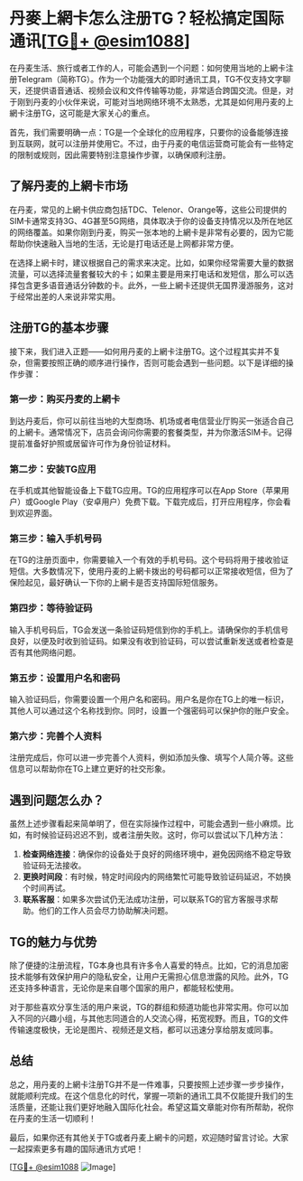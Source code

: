 # 丹麥上網卡怎么注册TG？轻松搞定国际通讯[[TG💪+ @esim1088](https://t.me/s/esim1088)]

在丹麦生活、旅行或者工作的人，可能会遇到一个问题：如何使用当地的上網卡注册Telegram（简称TG）。作为一个功能强大的即时通讯工具，TG不仅支持文字聊天，还提供语音通话、视频会议和文件传输等功能，非常适合跨国交流。但是，对于刚到丹麦的小伙伴来说，可能对当地网络环境不太熟悉，尤其是如何用丹麦的上網卡注册TG，这可能是大家关心的重点。

首先，我们需要明确一点：TG是一个全球化的应用程序，只要你的设备能够连接到互联网，就可以注册并使用它。不过，由于丹麦的电信运营商可能会有一些特定的限制或规则，因此需要特别注意操作步骤，以确保顺利注册。

## 了解丹麦的上網卡市场

在丹麦，常见的上網卡供应商包括TDC、Telenor、Orange等，这些公司提供的SIM卡通常支持3G、4G甚至5G网络，具体取决于你的设备支持情况以及所在地区的网络覆盖。如果你刚到丹麦，购买一张本地的上網卡是非常有必要的，因为它能帮助你快速融入当地的生活，无论是打电话还是上网都非常方便。

在选择上網卡时，建议根据自己的需求来决定。比如，如果你经常需要大量的数据流量，可以选择流量套餐较大的卡；如果主要是用来打电话和发短信，那么可以选择包含更多语音通话分钟数的卡。此外，一些上網卡还提供无国界漫游服务，这对于经常出差的人来说非常实用。

## 注册TG的基本步骤

接下来，我们进入正题——如何用丹麦的上網卡注册TG。这个过程其实并不复杂，但需要按照正确的顺序进行操作，否则可能会遇到一些问题。以下是详细的操作步骤：

### 第一步：购买丹麦的上網卡

到达丹麦后，你可以前往当地的大型商场、机场或者电信营业厅购买一张适合自己的上網卡。通常情况下，店员会询问你需要的套餐类型，并为你激活SIM卡。记得提前准备好护照或居留许可作为身份验证材料。

### 第二步：安装TG应用

在手机或其他智能设备上下载TG应用。TG的应用程序可以在App Store（苹果用户）或Google Play（安卓用户）免费下载。下载完成后，打开应用程序，你会看到欢迎界面。

### 第三步：输入手机号码

在TG的注册页面中，你需要输入一个有效的手机号码。这个号码将用于接收验证短信。大多数情况下，使用丹麦的上網卡拨出的号码都可以正常接收短信，但为了保险起见，最好确认一下你的上網卡是否支持国际短信服务。

### 第四步：等待验证码

输入手机号码后，TG会发送一条验证码短信到你的手机上。请确保你的手机信号良好，以便及时收到验证码。如果没有收到验证码，可以尝试重新发送或者检查是否有其他网络问题。

### 第五步：设置用户名和密码

输入验证码后，你需要设置一个用户名和密码。用户名是你在TG上的唯一标识，其他人可以通过这个名称找到你。同时，设置一个强密码可以保护你的账户安全。

### 第六步：完善个人资料

注册完成后，你可以进一步完善个人资料，例如添加头像、填写个人简介等。这些信息可以帮助你在TG上建立更好的社交形象。

## 遇到问题怎么办？

虽然上述步骤看起来简单明了，但在实际操作过程中，可能会遇到一些小麻烦。比如，有时候验证码迟迟不到，或者注册失败。这时，你可以尝试以下几种方法：

1. **检查网络连接**：确保你的设备处于良好的网络环境中，避免因网络不稳定导致验证码无法接收。
2. **更换时间段**：有时候，特定时间段内的网络繁忙可能导致验证码延迟，不妨换个时间再试。
3. **联系客服**：如果多次尝试仍无法成功注册，可以联系TG的官方客服寻求帮助。他们的工作人员会尽力协助解决问题。

## TG的魅力与优势

除了便捷的注册流程，TG本身也具有许多令人喜爱的特点。比如，它的消息加密技术能够有效保护用户的隐私安全，让用户无需担心信息泄露的风险。此外，TG还支持多种语言，无论你是来自哪个国家的用户，都能轻松使用。

对于那些喜欢分享生活的用户来说，TG的群组和频道功能也非常实用。你可以加入不同的兴趣小组，与其他志同道合的人交流心得，拓宽视野。而且，TG的文件传输速度极快，无论是图片、视频还是文档，都可以迅速分享给朋友或同事。

## 总结

总之，用丹麦的上網卡注册TG并不是一件难事，只要按照上述步骤一步步操作，就能顺利完成。在这个信息化的时代，掌握一项新的通讯工具不仅能提升我们的生活质量，还能让我们更好地融入国际化社会。希望这篇文章能对你有所帮助，祝你在丹麦的生活一切顺利！

最后，如果你还有其他关于TG或者丹麦上網卡的问题，欢迎随时留言讨论。大家一起探索更多有趣的国际通讯方式吧！

[[TG💪+ @esim1088](https://t.me/s/esim1088) ![Image](https://i.postimg.cc/4NQfJmqS/Snipaste-2025-05-13-00-14-12.png)]